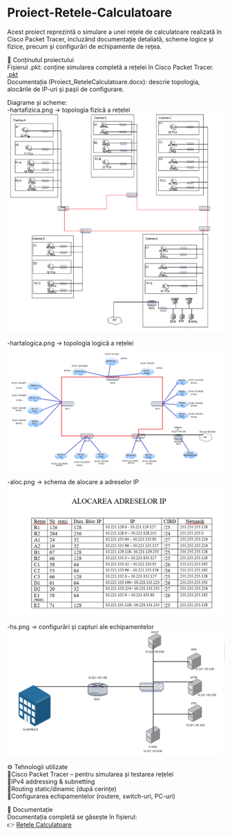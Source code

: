 # Proiect-Retele-Calculatoare
Acest proiect reprezintă o simulare a unei rețele de calculatoare realizată în Cisco Packet Tracer, incluzând documentație detaliată, scheme logice și fizice, precum și configurări de echipamente de rețea.

📌 Conținutul proiectului  
Fișierul .pkt: conține simularea completă a rețelei în Cisco Packet Tracer. [.pkt](https://github.com/georgianamadalinaa/Proiect-Retele-Calculatoare/blob/main/axinte_georgiana_madalina_v8.1.pkt)  
Documentația (Proiect_ReteleCalculatoare.docx): descrie topologia, alocările de IP-uri și pașii de configurare.  

Diagrame și scheme:  
-hartafizica.png → topologia fizică a rețelei ![Harta fizica](https://github.com/georgianamadalinaa/Proiect-Retele-Calculatoare/blob/main/hartafizica%201.png?raw=true)

-hartalogica.png → topologia logică a rețelei ![Harta logica](https://github.com/georgianamadalinaa/Proiect-Retele-Calculatoare/blob/main/hartalogica%201.png?raw=true)

-aloc.png → schema de alocare a adreselor IP ![aloc](https://github.com/georgianamadalinaa/Proiect-Retele-Calculatoare/blob/main/aloc.png?raw=true)

-hs.png → configurări și capturi ale echipamentelor ![hs](https://github.com/georgianamadalinaa/Proiect-Retele-Calculatoare/blob/main/hs%201.png?raw=true)

⚙️ Tehnologii utilizate  
🔹Cisco Packet Tracer – pentru simularea și testarea rețelei  
🔹IPv4 addressing & subnetting  
🔹Routing static/dinamic (după cerințe)  
🔹Configurarea echipamentelor (routere, switch-uri, PC-uri)  

📂 Documentație  
Documentația completă se găsește în fișierul:  
👉 [Rețele Calculatoare](https://github.com/georgianamadalinaa/Proiect-Retele-Calculatoare/blob/main/Proiect_ReteleCalculatoare.docx)
